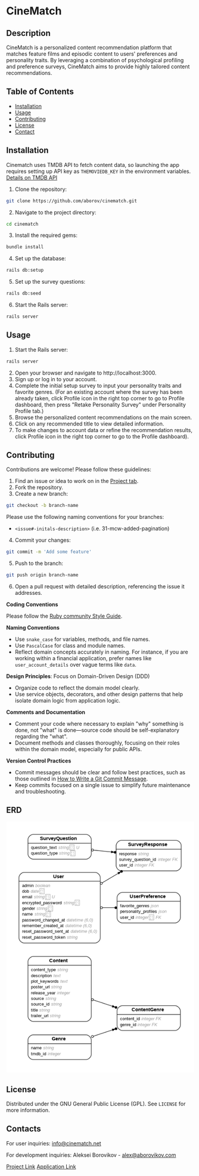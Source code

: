 # CineMatch

## Description

CineMatch is a personalized content recommendation platform that matches feature films and episodic content to users' preferences and personality traits. By leveraging a combination of psychological profiling and preference surveys, CineMatch aims to provide highly tailored content recommendations.

## Table of Contents

- [Installation](#installation)
- [Usage](#usage)
- [Contributing](#contributing)
- [License](#license)
- [Contact](#contact)


## Installation

Cinematch uses TMDB API to fetch content data, so launching the app requires setting up API key as `THEMOVIEDB_KEY` in the environment variables. [Details on TMDB API](https://developer.themoviedb.org/docs/getting-started)

1. Clone the repository:
```bash
git clone https://github.com/aborov/cinematch.git
```
2. Navigate to the project directory:
```bash
cd cinematch
```
3. Install the required gems:
```bash
bundle install
```
4. Set up the database:
```bash
rails db:setup
```
5. Set up the survey questions:
```bash
rails db:seed
```
6. Start the Rails server:
```bash
rails server
```

## Usage

1. Start the Rails server:
```bash
rails server
```
2. Open your browser and navigate to http://localhost:3000.
3. Sign up or log in to your account.
4. Complete the initial setup survey to input your personality traits and favorite genres. (For an existing account where the survey has been already taken, click Profile icon in the right top corner to go to Profile dashboard, then press "Retake Personality Survey" under Personality Profile tab.)  
5. Browse the personalized content recommendations on the main screen.
6. Click on any recommended title to view detailed information.
7. To make changes to account data or refine the recommendation results, click Profile icon in the right top corner to go to the Profile dashboard).

## Contributing

Contributions are welcome! Please follow these guidelines:

1. Find an issue or idea to work on in the [Project tab](https://github.com/users/aborov/projects/1).
2. Fork the repository.
3. Create a new branch:
```bash
git checkout -b branch-name
```
Please use the following naming conventions for your branches:
- `<issue#-initals-description>` (i.e. 31-mcw-added-pagination)
4. Commit your changes:
```bash
git commit -m 'Add some feature'
```
5. Push to the branch:
```bash
git push origin branch-name
```
6. Open a pull request with detailed description, referencing the issue it addresses.

**Coding Conventions**

Please follow the [Ruby community Style Guide](https://rubystyle.guide/).

**Naming Conventions**

  - Use `snake_case` for variables, methods, and file names.
  - Use `PascalCase` for class and module names.
  - Reflect domain concepts accurately in naming. For instance, if you are working within a financial application, prefer names like `user_account_details` over vague terms like `data`.

**Design Principles**: Focus on Domain-Driven Design (DDD)
  - Organize code to reflect the domain model clearly.
  - Use service objects, decorators, and other design patterns that help isolate domain logic from application logic.

**Comments and Documentation**
- Comment your code where necessary to explain "why" something is done, not "what" is done—source code should be self-explanatory regarding the "what".
- Document methods and classes thoroughly, focusing on their roles within the domain model, especially for public APIs.

**Version Control Practices**
- Commit messages should be clear and follow best practices, such as those outlined in [How to Write a Git Commit Message](https://chris.beams.io/posts/git-commit/).
- Keep commits focused on a single issue to simplify future maintenance and troubleshooting.

## ERD
<img alt="Cinematch ERD" src="./erd.png">

## License

Distributed under the GNU General Public License (GPL). See `LICENSE` for more information.

## Contacts

For user inquiries: info@cinematch.net

For development inquiries: Aleksei Borovikov - alex@aborovikov.com

[Project Link](https://github.com/users/aborov/projects/1)
[Application Link](https://cinematch.net)
